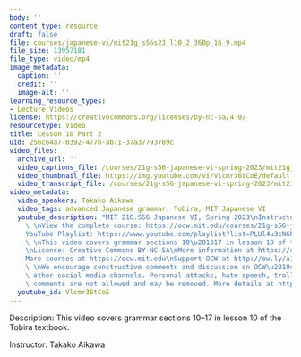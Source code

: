 ```yaml
---
body: ''
content_type: resource
draft: false
file: courses/japanese-vi/mit21g_s56s23_l10_2_360p_16_9.mp4
file_size: 13957181
file_type: video/mp4
image_metadata:
  caption: ''
  credit: ''
  image-alt: ''
learning_resource_types:
- Lecture Videos
license: https://creativecommons.org/licenses/by-nc-sa/4.0/
resourcetype: Video
title: Lesson 10 Part 2
uid: 256c64a7-0392-477b-ab71-37a37793789c
video_files:
  archive_url: ''
  video_captions_file: /courses/21g-s56-japanese-vi-spring-2023/mit21g_s56s23_l10_2_captions.vtt
  video_thumbnail_file: https://img.youtube.com/vi/Vlcmr36tCoE/default.jpg
  video_transcript_file: /courses/21g-s56-japanese-vi-spring-2023/mit21g_s56s23_l10_2_transcript.pdf
video_metadata:
  video_speakers: Takako Aikawa
  video_tags: advanced Japanese grammar, Tobira, MIT Japanese VI
  youtube_description: "MIT 21G.S56 Japanese VI, Spring 2023\nInstructor: Takako Aikawa\n\
    \ \nView the complete course: https://ocw.mit.edu/courses/21g-s56-japanese-vi-spring-2023\n\
    YouTube Playlist: https://www.youtube.com/playlist?list=PLUl4u3cNGP62Mr5APSizHgFa0hRiWgPln\n\
    \ \nThis video covers grammar sections 10\u201317 in lesson 10 of the Tobira textbook.\n\
    \nLicense: Creative Commons BY-NC-SA\nMore information at https://ocw.mit.edu/terms\n\
    More courses at https://ocw.mit.edu\nSupport OCW at http://ow.ly/a1If50zVRlQ\n\
    \ \nWe encourage constructive comments and discussion on OCW\u2019s YouTube and\
    \ other social media channels. Personal attacks, hate speech, trolling, and inappropriate\
    \ comments are not allowed and may be removed. More details at https://ocw.mit.edu/comments."
  youtube_id: Vlcmr36tCoE
---
```

Description: This video covers grammar sections 10–17 in lesson 10 of the Tobira textbook.

Instructor: Takako Aikawa